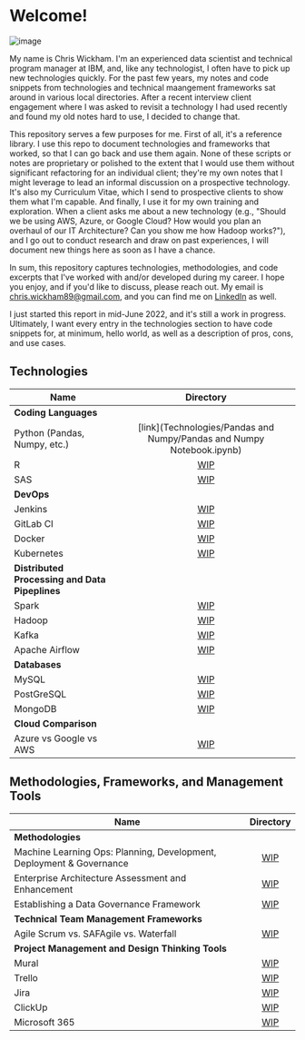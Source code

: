 # Welcome! 

![image](https://user-images.githubusercontent.com/28079568/174338359-b53eaf9e-9060-45f9-ac77-352da29c0cb5.png)

My name is Chris Wickham. I'm an experienced data scientist and technical program manager at IBM, and, like any technologist, I often have to pick up new technologies quickly. For the past few years, my notes and code snippets from technologies and technical maangement frameworks sat around in various local directories. After a recent interview client engagement where I was asked to revisit a technology I had used recently and found my old notes hard to use, I decided to change that. 

This repository serves a few purposes for me. First of all, it's a reference library. I use this repo to document technologies and frameworks that worked, so that I can go back and use them again. None of these scripts or notes are proprietary or polished to the extent that I would use them without significant refactoring for an individual client; they're my own notes that I might leverage to lead an informal discussion on a prospective technology. It's also my Curriculum Vitae, which I send to prospective clients to show them what I'm capable. And finally, I use it for my own training and exploration. When a client asks me about a new technology (e.g., "Should we be using AWS, Azure, or Google Cloud? How would you plan an overhaul of our IT Architecture? Can you show me how Hadoop works?"), and I go out to conduct research and draw on past experiences, I will document new things here as soon as I have a chance.  

In sum, this repository captures technologies, methodologies, and code excerpts that I've worked with and/or developed during my career. I hope you enjoy, and if you'd like to discuss, please reach out. My email is chris.wickham89@gmail.com, and you can find me on [LinkedIn](https://www.linkedin.com/in/chriswickham100/) as well. 

I just started this report in mid-June 2022, and it's still a work in progress. Ultimately, I want every entry in the technologies section to have code snippets for, at minimum, hello world, as well as a description of pros, cons, and use cases. 

## Technologies
| Name        | Directory   
| ------------- |:-------------:| 
| **Coding Languages**|
| Python (Pandas, Numpy, etc.)| [link](Technologies/Pandas and Numpy/Pandas and Numpy Notebook.ipynb)  |
| R | [WIP](Technologies/Python.md)  |
| SAS | [WIP](Technologies/Python.md)  |
| **DevOps**||
| Jenkins| [WIP](Technologies/Python.md)  |
| GitLab CI | [WIP](Technologies/Python.md)  |
| Docker | [WIP](Technologies/Python.md)  |
| Kubernetes| [WIP](Technologies/Python.md)  |
| **Distributed Processing and Data Pipeplines** ||
| Spark| [WIP](Technologies/Python.md)  |
| Hadoop | [WIP](Technologies/Python.md)  |
| Kafka | [WIP](Technologies/Python.md)  |
| Apache Airflow| [WIP](Technologies/Python.md)  |
| **Databases** ||
| MySQL| [WIP](Technologies/Python.md)  |
| PostGreSQL | [WIP](Technologies/Python.md)  |
| MongoDB | [WIP](Technologies/Python.md)  |
| **Cloud Comparison**||
| Azure vs Google vs AWS| [WIP](Technologies/Python.md)  |





## Methodologies, Frameworks, and Management Tools
| Name        | Directory   
| ------------- |:-------------:| 
| **Methodologies** ||
| Machine Learning Ops: Planning, Development, Deployment & Governance|[WIP](Methodologies_Frameworks_MgmtTools/Microsoft_365.md)|
| Enterprise Architecture Assessment and Enhancement|[WIP](Methodologies_Frameworks_MgmtTools/Microsoft_365.md)|
| Establishing a Data Governance Framework|[WIP](Methodologies_Frameworks_MgmtTools/Microsoft_365.md)|
| **Technical Team Management Frameworks**||
| Agile Scrum vs. SAFAgile vs. Waterfall | [WIP](Methodologies_Frameworks_MgmtTools/Microsoft_365.md) |
| **Project Management and Design Thinking Tools**||
| Mural | [WIP](Methodologies_Frameworks_MgmtTools/Microsoft_365.md)  |
| Trello | [WIP](Methodologies_Frameworks_MgmtTools/Microsoft_365.md)  |
| Jira | [WIP](Methodologies_Frameworks_MgmtTools/Microsoft_365.md)  |
| ClickUp| [WIP](Methodologies_Frameworks_MgmtTools/Microsoft_365.md)  |
| Microsoft 365| [WIP](Methodologies_Frameworks_MgmtTools/Microsoft_365.md)  |
